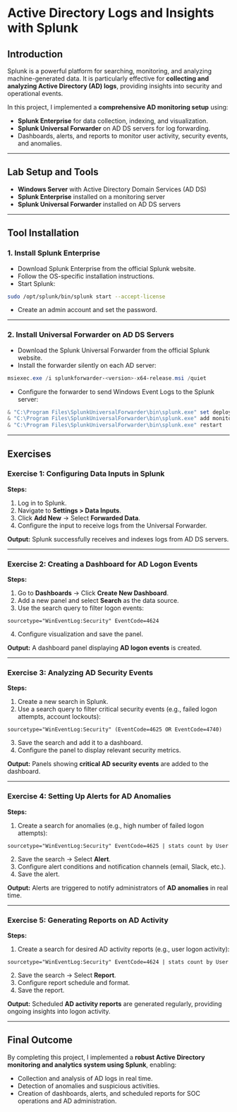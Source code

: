 # Active Directory Logs and Insights with Splunk

## Introduction

Splunk is a powerful platform for searching, monitoring, and analyzing machine-generated data. It is particularly effective for **collecting and analyzing Active Directory (AD) logs**, providing insights into security and operational events.

In this project, I implemented a **comprehensive AD monitoring setup** using:

* **Splunk Enterprise** for data collection, indexing, and visualization.
* **Splunk Universal Forwarder** on AD DS servers for log forwarding.
* Dashboards, alerts, and reports to monitor user activity, security events, and anomalies.

---

## Lab Setup and Tools

* **Windows Server** with Active Directory Domain Services (AD DS)
* **Splunk Enterprise** installed on a monitoring server
* **Splunk Universal Forwarder** installed on AD DS servers

---

## Tool Installation

### 1. Install Splunk Enterprise

* Download Splunk Enterprise from the official Splunk website.
* Follow the OS-specific installation instructions.
* Start Splunk:

```bash
sudo /opt/splunk/bin/splunk start --accept-license
```

* Create an admin account and set the password.

---

### 2. Install Universal Forwarder on AD DS Servers

* Download the Splunk Universal Forwarder from the official Splunk website.
* Install the forwarder silently on each AD server:

```powershell
msiexec.exe /i splunkforwarder-<version>-x64-release.msi /quiet
```

* Configure the forwarder to send Windows Event Logs to the Splunk server:

```powershell
& "C:\Program Files\SplunkUniversalForwarder\bin\splunk.exe" set deploy-poll <Splunk_Server_IP>:8089
& "C:\Program Files\SplunkUniversalForwarder\bin\splunk.exe" add monitor "C:\Windows\System32\winevt\Logs\Security.evtx" -sourcetype "WinEventLog:Security"
& "C:\Program Files\SplunkUniversalForwarder\bin\splunk.exe" restart
```

---

## Exercises

### Exercise 1: Configuring Data Inputs in Splunk

**Steps:**

1. Log in to Splunk.
2. Navigate to **Settings > Data Inputs**.
3. Click **Add New** → Select **Forwarded Data**.
4. Configure the input to receive logs from the Universal Forwarder.

**Output:**
Splunk successfully receives and indexes logs from AD DS servers.

---

### Exercise 2: Creating a Dashboard for AD Logon Events

**Steps:**

1. Go to **Dashboards** → Click **Create New Dashboard**.
2. Add a new panel and select **Search** as the data source.
3. Use the search query to filter logon events:

```spl
sourcetype="WinEventLog:Security" EventCode=4624
```

4. Configure visualization and save the panel.

**Output:**
A dashboard panel displaying **AD logon events** is created.

---

### Exercise 3: Analyzing AD Security Events

**Steps:**

1. Create a new search in Splunk.
2. Use a search query to filter critical security events (e.g., failed logon attempts, account lockouts):

```spl
sourcetype="WinEventLog:Security" (EventCode=4625 OR EventCode=4740)
```

3. Save the search and add it to a dashboard.
4. Configure the panel to display relevant security metrics.

**Output:**
Panels showing **critical AD security events** are added to the dashboard.

---

### Exercise 4: Setting Up Alerts for AD Anomalies

**Steps:**

1. Create a search for anomalies (e.g., high number of failed logon attempts):

```spl
sourcetype="WinEventLog:Security" EventCode=4625 | stats count by User
```

2. Save the search → Select **Alert**.
3. Configure alert conditions and notification channels (email, Slack, etc.).
4. Save the alert.

**Output:**
Alerts are triggered to notify administrators of **AD anomalies** in real time.

---

### Exercise 5: Generating Reports on AD Activity

**Steps:**

1. Create a search for desired AD activity reports (e.g., user logon activity):

```spl
sourcetype="WinEventLog:Security" EventCode=4624 | stats count by User
```

2. Save the search → Select **Report**.
3. Configure report schedule and format.
4. Save the report.

**Output:**
Scheduled **AD activity reports** are generated regularly, providing ongoing insights into logon activity.

---

## Final Outcome

By completing this project, I implemented a **robust Active Directory monitoring and analytics system using Splunk**, enabling:

* Collection and analysis of AD logs in real time.
* Detection of anomalies and suspicious activities.
* Creation of dashboards, alerts, and scheduled reports for SOC operations and AD administration.
